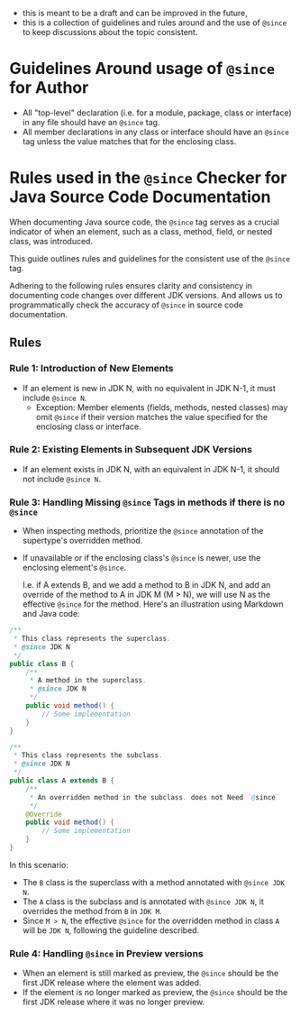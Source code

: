 * this is meant to be a draft and can be improved in the future,
* this is a collection of guidelines and rules around and the use of `@since` to keep discussions about the topic consistent.

# Guidelines Around usage of `@since` for Author
* All "top-level" declaration (i.e. for a module, package, class or interface) in any file should have an `@since` tag.
* All member declarations in any class or interface should have an `@since` tag unless the value matches that for the enclosing class.

# Rules used in the `@since` Checker for Java Source Code Documentation

When documenting Java source code, the `@since` tag serves as a crucial indicator of when an element, such as a class, method, field, or nested class, was introduced.

This guide outlines rules and guidelines for the consistent use of the `@since` tag.

Adhering to the following rules ensures clarity and consistency in documenting code changes over different JDK versions. And allows us to programmatically check the accuracy of `@since` in source code documentation.

## Rules

### Rule 1: Introduction of New Elements

- If an element is new in JDK N, with no equivalent in JDK N-1, it must include `@since N`.
  - Exception: Member elements (fields, methods, nested classes) may omit `@since` if their version matches the value specified for the enclosing class or interface.

### Rule 2: Existing Elements in Subsequent JDK Versions

- If an element exists in JDK N, with an equivalent in JDK N-1, it should not include `@since N`.

### Rule 3: Handling Missing `@since` Tags in methods if there is no `@since`

- When inspecting methods, prioritize the `@since` annotation of the supertype's overridden method.
- If unavailable or if the enclosing class's `@since` is newer, use the enclosing element's `@since`.

  I.e. if A extends B, and we add a method to B in JDK N, and add an override of the method to A in JDK M (M > N), we will use N as the effective `@since` for the method.
  Here's an illustration using Markdown and Java code:

```java
/**
 * This class represents the superclass.
 * @since JDK N
 */
public class B {
    /**
     * A method in the superclass.
     * @since JDK N
     */
    public void method() {
        // Some implementation
    }
}

/**
 * This class represents the subclass.
 * @since JDK N
 */
public class A extends B {
    /**
     * An overridden method in the subclass. does not Need `@since`
     */
    @Override
    public void method() {
        // Some implementation
    }
}
```

In this scenario:
- The `B` class is the superclass with a method annotated with `@since JDK N`.
- The `A` class is the subclass and is annotated with `@since JDK N`, it overrides the method from `B` in `JDK M`.
- Since `M > N`, the effective `@since` for the overridden method in class `A` will be `JDK N`, following the guideline described.

### Rule 4: Handling `@since` in Preview versions
* When an element is still marked as preview, the `@since` should be the first JDK release where the element was added.
* If the element is no longer marked as preview, the `@since` should be the first JDK release where it was no longer preview.